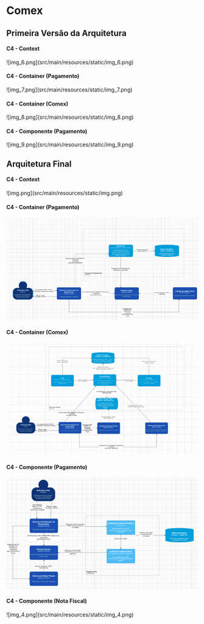 # Comex

<h2>Primeira Versão da Arquitetura</h2>

<h4>C4 - Context</h4>
![img_6.png](src/main/resources/static/img_6.png)

<h4>C4 - Container (Pagamento)</h4>
![img_7.png](src/main/resources/static/img_7.png)

<h4>C4 - Container (Comex)</h4>
![img_8.png](src/main/resources/static/img_8.png)

<h4>C4 - Componente (Pagamento)</h4>
![img_9.png](src/main/resources/static/img_9.png)


<h2>Arquitetura Final </h2>

<h4>C4 - Context</h4>
![img.png](src/main/resources/static/img.png)

<h4>C4 - Container (Pagamento)</h4>

![img_1.png](src/main/resources/static/img_1.png)

<h4>C4 - Container (Comex)</h4>

![img_2.png](src/main/resources/static/img_2.png)

<h4>C4 - Componente (Pagamento)</h4>

![img_5.png](src/main/resources/static/img_5.png)

<h4>C4 - Componente (Nota Fiscal)</h4>
![img_4.png](src/main/resources/static/img_4.png)

